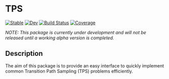 # TPS

[![Stable](https://img.shields.io/badge/docs-stable-blue.svg)](https://JamieMair.github.io/TPS.jl/stable)
[![Dev](https://img.shields.io/badge/docs-dev-blue.svg)](https://JamieMair.github.io/TPS.jl/dev)
[![Build Status](https://github.com/JamieMair/TPS.jl/workflows/CI/badge.svg)](https://github.com/JamieMair/TPS.jl/actions)
[![Coverage](https://codecov.io/gh/JamieMair/TPS.jl/branch/master/graph/badge.svg)](https://codecov.io/gh/JamieMair/TPS.jl)

_NOTE: This package is currently under development and will not be released until a working alpha version is completed._ 

## Description
The aim of this package is to provide an easy interface to quickly implement common Transition Path Sampling (TPS) problems efficiently.
